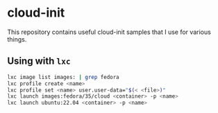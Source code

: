 # cloud-init

This repository contains useful cloud-init samples that I use for various things.

## Using with `lxc`

```bash
lxc image list images: | grep fedora
lxc profile create <name>
lxc profile set <name> user.user-data="$(< <file>)"
lxc launch images:fedora/35/cloud <container> -p <name>
lxc launch ubuntu:22.04 <container> -p <name>
```